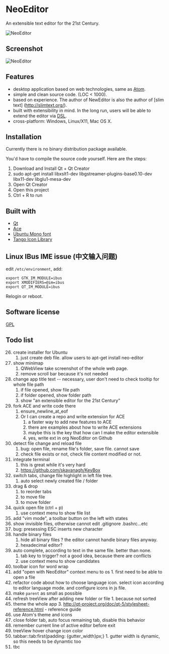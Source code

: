 # NeoEditor

An extensible text editor for the 21st Century.

![NeoEditor](https://2.gravatar.com/avatar/4ef64cee069318ccce191f598d4bc294?s=128)


## Screenshot

![NeoEditor](https://raw.github.com/NeoEditor/NeoEditor/master/images/screenshot7.png)


## Features

- desktop application based on web technologies, same as [Atom](https://atom.io/).
- simple and clean source code. (LOC < 1000).
- based on experience. The author of NewEditor is also the author of [slim text] (http://slimtext.org/).
- built with extensibility in mind. In the long run, users will be able to extend the editor via [DSL](http://en.wikipedia.org/wiki/Domain-specific_language).
- cross-platform: Windows, Linux/X11, Mac OS X.


## Installation

Currently there is no binary distribution package available.

You'd have to compile the source code yourself. Here are the steps:

1. Download and Install Qt + Qt Creator
2. sudo apt-get install libxslt1-dev libgstreamer-plugins-base0.10-dev libx11-dev libglu1-mesa-dev
3. Open Qt Creator
4. Open this project
5. Ctrl + R to run


## Built with

- [Qt](http://qt-project.org/)
- [Ace](http://ace.c9.io/)
- [Ubuntu Mono font](http://font.ubuntu.com/)
- [Tango Icon Library](http://tango.freedesktop.org/Tango_Icon_Library)


## Linux IBus IME issue (中文输入问题)

edit `/etc/environment`, add:

    export GTK_IM_MODULE=ibus
    export XMODIFIERS=@im=ibus
    export QT_IM_MODULE=ibus

Relogin or reboot.


## Software license

[GPL](http://www.gnu.org/licenses/gpl.html)


## Todo list

26. create installer for Ubuntu
    1. just create deb file. allow users to apt-get install neo-editor
32. show minimap
    1. QWebView take screenshot of the whole web page.
    2. remove scroll bar because it's not needed
46. change app title text -- necessary, user don't need to check tooltip for whole file path
    1. if file opened, show file path
    2. if folder opened, show folder path
    3. show "an extensible editor for the 21st Century"
50. fork ACE and write code there
    1. ensure_newline_at_eof
    2. Or I can create a repo and write extension for ACE
        1. a faster way to add new features to ACE
        2. there are examples about how to write ACE extensions
        3. maybe this is the key that how can I make the editor extensible
        4. yes, write ext in org NeoEditor on Github
60. detect file change and reload file
    1. bug: open file, rename file's folder, save file. cannot save
    2. check file exists or not, check file content modified or not.
61. integrate terminal
    1. this is great while it's very hard
    2. https://github.com/skavanagh/KeyBox
72. switch tabs, change file highlight in left file tree.
    1. auto select newly created file / folder
73. drag & drop
    1. to reorder tabs
    2. to move file
    3. to move folder
83. quick open file (ctrl + p)
    1. use context menu to show file list
89. add "vim mode", a toolbar button on the left with states
92. show invisible files, otherwise cannot edit .gitignore .bashrc...etc
94. bug: presessing ESC inserts new character
96. handle binary files
    1. hide all binary files ? the editor cannot handle binary files anyway.
    2. hexadecimal editor?
98. auto complete, according to text in the same file. better than none.
    1. tab key to trigger? not a good idea, because there are conflicts
    2. use context menu to show candidates
104. toolbar icon for word wrap
105. add "open with NeoEditor" context menu to os
    1. first need to be able to open a file
106. refactor code about how to choose language icon. select icon according to editor language mode. and configure icons in js file.
107. make `parent` as small as possible
112. refresh treeView after adding new folder or file
    1. because not sorted
115. theme the whole app
    3. http://qt-project.org/doc/qt-5/stylesheet-reference.html - reference guide
116. use Atom's theme and icons
117. close folder tab, auto focus remaining tab, disable this behavior
118. remember current line of active editor before exit
119. treeView hover change icon color
120. tabbar::tab:first{padding: {gutter_width}px;}
    1. gutter width is dynamic, so this needs to be dynamtic too
123. tbc
